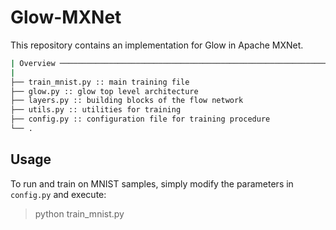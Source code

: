 # Glow-MXNet

This repository contains an implementation for Glow in Apache MXNet.

```bash
| Overview ────────────────────────────────────────────────────────────────────────────────|
|
├── train_mnist.py :: main training file
├── glow.py :: glow top level architecture 
├── layers.py :: building blocks of the flow network
├── utils.py :: utilities for training
├── config.py :: configuration file for training procedure
└── .
```

## Usage

To run and train on MNIST samples, simply modify the parameters in `config.py` and execute:

> python train_mnist.py
